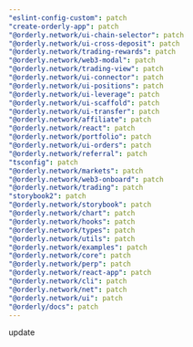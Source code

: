 ```yaml
---
"eslint-config-custom": patch
"create-orderly-app": patch
"@orderly.network/ui-chain-selector": patch
"@orderly.network/ui-cross-deposit": patch
"@orderly.network/trading-rewards": patch
"@orderly.network/web3-modal": patch
"@orderly.network/trading-view": patch
"@orderly.network/ui-connector": patch
"@orderly.network/ui-positions": patch
"@orderly.network/ui-leverage": patch
"@orderly.network/ui-scaffold": patch
"@orderly.network/ui-transfer": patch
"@orderly.network/affiliate": patch
"@orderly.network/react": patch
"@orderly.network/portfolio": patch
"@orderly.network/ui-orders": patch
"@orderly.network/referral": patch
"tsconfig": patch
"@orderly.network/markets": patch
"@orderly.network/web3-onboard": patch
"@orderly.network/trading": patch
"storybook2": patch
"@orderly.network/storybook": patch
"@orderly.network/chart": patch
"@orderly.network/hooks": patch
"@orderly.network/types": patch
"@orderly.network/utils": patch
"@orderly.network/examples": patch
"@orderly.network/core": patch
"@orderly.network/perp": patch
"@orderly.network/react-app": patch
"@orderly.network/cli": patch
"@orderly.network/net": patch
"@orderly.network/ui": patch
"@orderly/docs": patch
---
```


update
